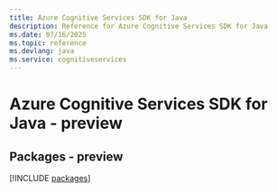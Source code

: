 ```yaml
---
title: Azure Cognitive Services SDK for Java
description: Reference for Azure Cognitive Services SDK for Java
ms.date: 07/16/2025
ms.topic: reference
ms.devlang: java
ms.service: cognitiveservices
---
```

# Azure Cognitive Services SDK for Java - preview
## Packages - preview
[!INCLUDE [packages](cognitive-services-index.md)]